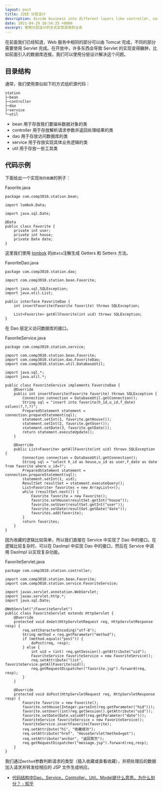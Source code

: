 ```yaml
---
layout: post
title: J2EE 分层设计
description: divide business into different layers like controller, service, dao
date: 2021-04-29 16:54:25 +0800
excerpt: 使用分层设计的方式实现具体的业务
---
```


在前面我们已经知道，Web 服务中相同的部分可以由 Tomcat 完成，不同的部分需要使用 Servlet 完成。在开放中，许多东西会导致 Servlet 的实现变得臃肿，比如前面引入的数据库连接。我们可以使用分层设计解决这个问题。

## 目录结构

通常，我们使用类似如下的方式组织源代码：

```
station
├─bean
├─controller
├─dao
├─service
└─util
```

- bean 用于存放我们要操纵数据对象的类
- controller 用于存放解析请求参数并返回处理结果的类
- dao 用于存放访问数据库的类
- service 用于存放实现具体业务逻辑的类
- util 用于存放一些工具类

## 代码示例

下面给出一个实现`我的收藏`的例子：

Favorite.java

```
package com.comp3010.station.bean;

import lombok.Data;

import java.sql.Date;

@Data
public class Favorite {
    private int user;
    private int house;
    private Date date;
}
```

这里我们使用 [lombok](https://projectlombok.org/) 的`@Data`注解生成 Getters 和 Setters 方法。

FavoriteDao.java

```
package com.comp3010.station.dao;

import com.comp3010.station.bean.Favorite;

import java.sql.SQLException;
import java.util.List;

public interface FavoriteDao {
    int insertFavorite(Favorite favorite) throws SQLException;

    List<Favorite> getAllFavorite(int uid) throws SQLException;
}
```

在 Dao 层定义访问数据库的接口。

FavoriteService.java

```
package com.comp3010.station.service;

import com.comp3010.station.bean.Favorite;
import com.comp3010.station.dao.FavoriteDao;
import com.comp3010.station.util.DatabaseUtil;

import java.sql.*;
import java.util.*;

public class FavoriteService implements FavoriteDao {
    @Override
    public int insertFavorite(Favorite favorite) throws SQLException {
        Connection connection = DatabaseUtil.getConnection();
        String sql = "insert into favorite(h_id,u_id,f_date) values(?,?,?)";
        PreparedStatement statement = connection.prepareStatement(sql);
        statement.setInt(1, favorite.getHouse());
        statement.setInt(2, favorite.getUser());
        statement.setDate(3, favorite.getDate());
        return statement.executeUpdate();
    }

    @Override
    public List<Favorite> getAllFavorite(int uid) throws SQLException {
        Connection connection = DatabaseUtil.getConnection();
        String sql = "select h_id as house,u_id as user,f_date as date from favorite where u_id=?";
        PreparedStatement statement = connection.prepareStatement(sql);
        statement.setInt(1, uid);
        ResultSet resultSet = statement.executeQuery();
        List<Favorite> favorites = new ArrayList<>();
        while (resultSet.next()) {
            Favorite favorite = new Favorite();
            favorite.setHouse(resultSet.getInt("house"));
            favorite.setUser(resultSet.getInt("user"));
            favorite.setDate(resultSet.getDate("date"));
            favorites.add(favorite);
        }
        return favorites;
    }
}
```

因为收藏的逻辑比较简单，所以我们直接在 Service 中实现了 Dao 中的接口。在逻辑比较复杂时，可以在 DaoImpl 中实现 Dao 中的接口，然后在 Service 中调用 DaoImpl 以实现复杂功能。

FavoriteServlet.java

```
package com.comp3010.station.controller;

import com.comp3010.station.bean.Favorite;
import com.comp3010.station.service.FavoriteService;

import javax.servlet.annotation.WebServlet;
import javax.servlet.http.*;
import java.sql.Date;

@WebServlet("/FavoriteServlet")
public class FavoriteServlet extends HttpServlet {
    @Override
    protected void doGet(HttpServletRequest req, HttpServletResponse resp) {
        req.setCharacterEncoding("utf-8");
        String method = req.getParameter("method");
        if (method.equals("post")) {
            doPost(req, resp);
        } else {
            int uid = (int) req.getSession().getAttribute("uid");
            FavoriteService favoriteService = new FavoriteService();
            req.setAttribute("list", favoriteService.getAllFavorite(uid));
            req.getRequestDispatcher("favorite.jsp").forward(req, resp);
        }
    }

    @Override
    protected void doPost(HttpServletRequest req, HttpServletResponse resp) {
        Favorite favorite = new Favorite();
        favorite.setHouse(Integer.parseInt(req.getParameter("hid")));
        favorite.setUser((int)req.getSession().getAttribute("uid"));
        favorite.setDate(Date.valueOf(req.getParameter("date")));
        FavoriteService favoriteService = new FavoriteService();
        favoriteService.insertFavorite(favorite);
        req.setAttribute("h1", "收藏成功");
        req.setAttribute("href", "HouseServlet?method=get");
        req.setAttribute("anchor", "返回首页");
        req.getRequestDispatcher("message.jsp").forward(req,resp);
    }
}
```

我们通过`method`参数判断请求的类型（插入收藏或查看收藏），并把处理后的数据加入请求并转发给相应的 JSP 文件生成响应。

- [代码结构中Dao，Service，Controller，Util，Model是什么意思，为什么划分？ - 知乎](https://www.zhihu.com/question/58410621/answer/157049250)